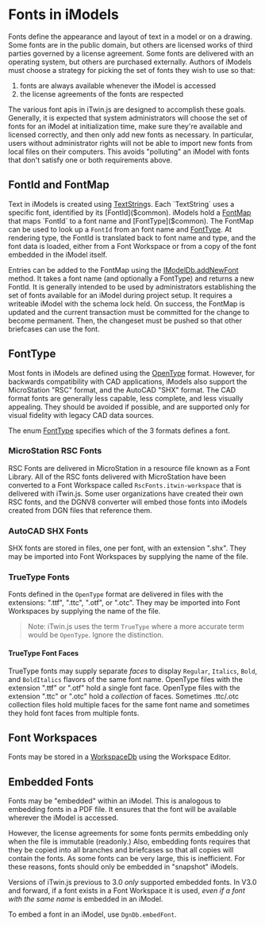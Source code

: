 # Fonts in iModels

Fonts define the appearance and layout of text in a model or on a drawing. Some fonts are in the public domain, but others are licensed works of third parties governed by a license agreement. Some fonts are delivered with an operating system, but others are purchased externally. Authors of iModels must choose a strategy for picking the set of fonts they wish to use so that:

 1. fonts are always available whenever the iModel is accessed
 2. the license agreements of the fonts are respected

The various font apis in iTwin.js are designed to accomplish these goals. Generally, it is expected that system administrators will choose the set of fonts for an iModel at initialization time, make sure they're available and licensed correctly, and then only add new fonts as necessary. In particular, users without administrator rights will not be able to import new fonts from local files on their computers. This avoids "polluting" an iModel with fonts that don't satisfy one or both requirements above.

## FontId and FontMap

Text in iModels is created using [TextString]($common)s. Each `TextString` uses a specific font, identified by its [FontId]($common). iModels hold a [FontMap]($common) that maps `FontId` to a font name and [FontType]($common). The FontMap can be used to look up a `FontId` from an font name and [FontType]($common). At rendering type, the FontId is translated back to font name and type, and the font data is loaded, either from a Font Workspace or from a copy of the font embedded in the iModel itself.

Entries can be added to the FontMap using the [IModelDb.addNewFont]($backend) method. It takes a font name (and optionally a FontType) and returns a new FontId. It is generally intended to be used by administrators establishing the set of fonts available for an iModel during project setup. It requires a writeable iModel with the schema lock held. On success, the FontMap is updated and the current transaction must be committed for the change to become permanent. Then, the changeset must be pushed so that other briefcases can use the font.

## FontType

Most fonts in iModels are defined using the [OpenType](https://en.wikipedia.org/wiki/OpenType) format. However, for backwards compatibility with CAD applications, iModels also support the MicroStation "RSC" format, and the AutoCAD "SHX" format. The CAD format fonts are generally less capable, less complete, and less visually appealing. They should be avoided if possible, and are supported only for visual fidelity with legacy CAD data sources.

The enum [FontType]($common) specifies which of the 3 formats defines a font.

### MicroStation RSC Fonts

RSC Fonts are delivered in MicroStation in a resource file known as a Font Library. All of the RSC fonts delivered with MicroStation have been converted to a Font Workspace called `RscFonts.itwin-workspace` that is delivered with iTwin.js. Some user organizations have created their own RSC fonts, and the DGNV8 converter will embed those fonts into iModels created from DGN files that reference them.

### AutoCAD SHX Fonts

SHX fonts are stored in files, one per font, with an extension ".shx". They may be imported into Font Workspaces by supplying the name of the file.

### TrueType Fonts

Fonts defined in the `OpenType` format are delivered in files with the extensions: ".ttf", ".ttc", ".otf", or ".otc". They may be imported into Font Workspaces by supplying the name of the  file.

> Note: iTwin.js uses the term `TrueType` where a more accurate term would be `OpenType`. Ignore the distinction.

#### TrueType Font Faces

TrueType fonts may supply separate *faces* to display `Regular`, `Italics`, `Bold`, and `BoldItalics` flavors of the same font name. OpenType files with the extension ".ttf" or ".otf" hold a single font face. OpenType files with the extension ".ttc" or ".otc" hold a *collection* of faces. Sometimes .ttc/.otc collection files hold multiple faces for the same font name and sometimes they hold font faces from multiple fonts.

## Font Workspaces

Fonts may be stored in a [WorkspaceDb]($backend) using the Workspace Editor.

## Embedded Fonts

Fonts may be "embedded" within an iModel. This is analogous to embedding fonts in a PDF file. It ensures that the font will be available wherever the iModel is accessed.

However, the license agreements for some fonts permits embedding only when the file is immutable (readonly.) Also, embedding fonts requires that they be copied into all branches and briefcases so that all copies will contain the fonts. As some fonts can be very large, this is inefficient. For these reasons, fonts should only be embedded in "snapshot" iModels.

Versions of iTwin.js previous to 3.0 *only* supported embedded fonts. In V3.0 and forward, if a font exists in a Font Workspace it is used, *even if a font with the same name* is embedded in an iModel.

To embed a font in an iModel, use `DgnDb.embedFont`.
